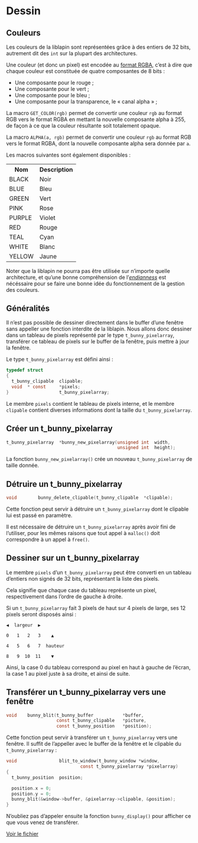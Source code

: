 # Dessin #

## Couleurs ##

Les couleurs de la liblapin sont représentées grâce à des entiers de 32
bits, autrement dit des `int` sur la plupart des architectures.

Une couleur (et donc un pixel) est encodée au [format RGBA][],
c’est à dire que chaque couleur est constituée de quatre
composantes de 8 bits :
  - Une composante pour le rouge ;
  - Une composante pour le vert ;
  - Une composante pour le bleu ;
  - Une composante pour la transparence, le « canal alpha » ;

La macro `GET_COLOR(rgb)` permet de convertir une couleur `rgb` au format
RGB vers le format RGBA en mettant la nouvelle composante alpha à 255,
de façon à ce que la couleur résultante soit totalement opaque.

La macro `ALPHA(a, rgb)` permet de convertir une couleur `rgb` au format
RGB vers le format RGBA, dont la nouvelle composante alpha sera donnée
par `a`.

Les macros suivantes sont également disponibles :

<table class="docutils">
  <tr>
    <th>Nom</th><th>Description</th>
  </tr>
  <tr>
    <td>BLACK</td><td>Noir</td>
  </tr>
  <tr>
    <td>BLUE</td><td>Bleu</td>
  </tr>
  <tr>
    <td>GREEN</td><td>Vert</td>
  </tr>
  <tr>
	<td>PINK</td><td>Rose</td>
  </tr>
  <tr>
	<td>PURPLE</td><td>Violet</td>
  </tr>
  <tr>
	<td>RED</td><td>Rouge</td>
  </tr>
  <tr>
	<td>TEAL</td><td>Cyan</td>
  </tr>
  <tr>
	<td>WHITE</td><td>Blanc</td>
  </tr>
  <tr>
	<td>YELLOW</td><td>Jaune</td>
  <tr>
</table>

Noter que la liblapin ne pourra pas être utilisée sur n’importe quelle
architecture, et qu’une bonne compréhension de l’*[endianness][]* est nécéssaire
pour se faire une bonne idée du fonctionnement de la gestion des couleurs.

## Généralités ##

Il n’est pas possible de dessiner directement dans le buffer
d’une fenêtre sans appeller une fonction interdite de la liblapin.
Nous allons donc dessiner dans un tableau de pixels représenté
par le type `t_bunny_pixelarray`, transférer ce tableau de pixels
sur le buffer de la fenêtre, puis mettre à jour la fenêtre.

Le type `t_bunny_pixelarray` est défini ainsi :

```c
typedef struct
{
  t_bunny_clipable	clipable;
  void	* const		*pixels;
}					t_bunny_pixelarray;
```

Le membre `pixels` contient le tableau de pixels interne,
et le membre `clipable` contient diverses informations dont la taille du
`t_bunny_pixelarray`.

## Créer un t_bunny_pixelarray ##

```c
t_bunny_pixelarray	*bunny_new_pixelarray(unsigned int	width,
										  unsigned int	height);
```

La fonction `bunny_new_pixelarray()` crée un nouveau `t_bunny_pixelarray`
de taille donnée.

## Détruire un t_bunny_pixelarray ##

```c
void		bunny_delete_clipable(t_bunny_clipable	*clipable);
```

Cette fonction peut servir à détruire un `t_bunny_pixelarray` dont le clipable
lui est passé en paramètre.

Il est nécessaire de détruire un `t_bunny_pixelarray` après avoir fini de l’utiliser, pour les mêmes raisons que tout appel à `malloc()` doit correspondre à un appel à `free()`.

## Dessiner sur un t_bunny_pixelarray ##

Le membre `pixels` d’un `t_bunny_pixelarray` peut être converti en un
tableau d’entiers non signés de 32 bits, représentant la liste des pixels.

Cela signifie que chaque case du tableau représente un pixel,
respectivement dans l’ordre de gauche à droite.

Si un `t_bunny_pixelarray` fait 3 pixels de haut sur 4 pixels de large,
ses 12 pixels seront disposés ainsi :

```
◀  largeur  ▶

0   1   2   3    ▲

4   5   6   7  hauteur

8   9  10  11    ▼
```

Ainsi, la case 0 du tableau correspond au pixel en haut
à gauche de l’écran, la case 1 au pixel juste à sa droite,
et ainsi de suite.

## Transférer un t_bunny_pixelarray vers une fenêtre ##

```c
void	bunny_blit(t_bunny_buffer			*buffer,
				   const t_bunny_clipable	*picture,
				   const t_bunny_position	*position);
```

Cette fonction peut servir à transférer un `t_bunny_pixelarray`
vers une fenêtre.
Il suffit de l’appeller avec le buffer de la fenêtre et le
clipable du `t_bunny_pixelarray` :

```c
void				blit_to_window(t_bunny_window *window,
				       		const t_bunny_pixelarray *pixelarray)
{
  t_bunny_position	position;

  position.x = 0;
  position.y = 0;
  bunny_blit(&window->buffer, &pixelarray->clipable, &position);
}
```

N’oubliez pas d’appeler ensuite la fonction `bunny_display()` pour afficher ce que vous venez de transférer.

[Voir le fichier][blit.c]

[format RGBA]: https://en.wikipedia.org/wiki/RGBA_color_space
[endianness]: https://fr.wikipedia.org/wiki/Endianness
[blit.c]: https://github.com/motet-a/liblapin-tutorial/blob/master/examples/drawing/blit.c

